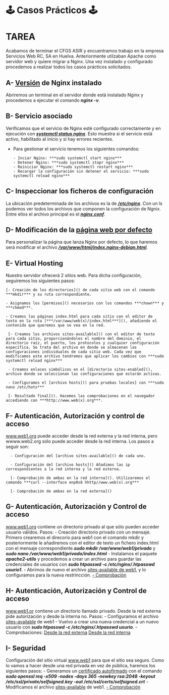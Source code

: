 # 🕹️ Casos Prácticos 🕹️

# TAREA
Acabamos de terminar el CFGS ASIR y encuentramos trabajo en la empresa Servicios Web RC, SA en Huelva.  Anteriormente utilzaban Apache como servidor web y quiere migrar a Nginx. Una vez instalado y configurado procedemos a realizar todos los casos prácticos solicitados.

## A- [Versión]() de Nginx instalado

Abriremos un terminal en el servidor donde está instalado Nginx y procedemos a ejecutar el comando ***nginx -v***.


## B- Servicio asociado

Verificamos que el servicio de Nginx esté configurado correctamente y en ejecución con [***systemctl status nginx***](). Esto muestra si el servicio está activo, habilitado al inicio y si hay errores recientes. 

- Para gestionar el servicio tenemos los siguientes comandos:
  
      - Inciar Nginx: ***sudo systemctl start nginx***
      - Detener Nginx: ***sudo systemctl stopr nginx***
      - Reiniciar Nginx: ***sudo systemctl restart nginx***
      - Recargar la configuración sin detener el servicio: ***sudo systemctl reload nginx***
  

## C- Inspeccionar los ficheros de configuración

La ubicación predeterminada de los archivos es la de [***/etc/nginx***](). Con un ls podemos ver todos los archivos que componen la configuración de Ngnix. Entre ellos el archivo principal es el [***nginx.conf***]().

  
## D- Modificación de la [página web por defecto]()

Para personalizar la página que lanza Nginx por defecto, lo que haremos será modificar el archivo [***/var/www/html/index.nginx-debian.html***]().


## E- Virtual Hosting

Nuestro servidor ofrecerá 2 sitios web. Para dicha configuración, seguiremos los siguientes pasos:

    [- Creación de los directorios]() de cada sitio web con el comando ***mkdir*** y su ruta correspondiente.
    
    - Asignamos los [permisos]() necesarios con los comandos ***chown*** y ***chmod***.
    
    - Creamos las páginas index.html para cada sitio con el editor de texto en la ruta [***/var/www/web(x)/index.html***](), añadiendo el contenido que queremos que se vea en la red.
    
     [- Creamos los archivos sites-available]() con el editor de texto para cada sitio, proporcionándoles el nombre del dominio, el directorio raíz, el puerto, los protocolos y cualquier configuración específica. Se trata del archivo en donde se almacenan las configuraciones individuales de cada sitio web. Cada vez que modificamos este archivo tendremos que aplicar los cambios con ***sudo systemctl reload nginx***
     
     - Creamos enlaces simbólicos en el [directorio sites-enabled](), archivo donde se seleccionan las configuraciones que estarán activas.
     
     - Configuramos el [archivo hosts]() para pruebas locales] con ***sudo nano /etc/hots***
     
     [- Resultado final](). Hacemos las comprobaciones en el navegador accediendo con ***http://www.web(x).org***.
     
     
  ## F- Autenticación, Autorización y control de acceso
  
  www.web1.org puede acceder desde la red externa y la red interna, pero wwww.web2.org sólo puede acceder desde la red interna. Los pasos a seguir son:
  
      - Configuración del [archivo sites-available]() de cada uno.
      
      - Configuración del [archivo hosts]() Añadimos las ip correspondientes a la red interna y la red externa.
      
      [- Comprobación de ambas en la red interna](). Utilizaremos el comando ***curl --interface enp0s8 hhttp//www.web(x).org***
      
      [- Comprobación de ambas en la red externa]()
      
      
  ## G- Autenticación, Autorización y Control de acceso
  
  www.web1.org contiene un directorio privado al que sólo pueden acceder usuario válidos. Pasos:
      - Creación directorio privado con un mensaje. Primero crearemos el direcorio para web1 con el comando mkdir y posteriormente le añadiremos con el editor de texto un fichero index.html con el mensaje correspondiente.***sudo mkdir /var/www/web1/privado*** y ***sudo nano /var/www/web1/privado/index.html*** 
      - Instalamos el paquete ***apache2-utils***  y procedemos a crear un archivo para guardar las credenciales de usuarios con ***sudo htpasswd -c /etc/nginx/.htpasswd usurio1***.
      - Abrimos de nuevo el archivo [sites-available de web1](), y lo configuramos para la nueva restrincción.
      [- Comprobación]() 
      
      
  ## H- Autenticación, Autorización y Control de acceso
  
  www.web1.or contiene un directorio llamado privado. Desde la red externa pide autorización y desde la interna no. Pasos:
      - Configuramos el archivo [sites-available]() de web1
      - Vuelvo a crear una nueva credencial a un nuevo usuario con ***sudo htpasswd -c /etc/nginx/.htpasswd usurio***.
      - Comprobaciones: [Desde la red externa]() [Desde la red interna]()
      
  ## I- Seguridad
  
  Configuración del sitio virtual www.web1 para que el sitio sea seguro. Como lo vamos a hacer desde una red privada en vez de pública, haremos los siguientes pasos:
      - Generamos un [certificado autofirmado]() con el comando ***sudo openssl req -x509 -nodes -days 365 -newkey rsa:2048 -keyout /etc/ssl/private/selfsigned.key -out /etc/ssl/certs/selfsigned.crt***
      - Modificamos el archivo [sites-available]() de web1.
      [- Comprobación]()
